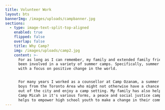 ```yaml
---
title: Volunteer Work
layout: bts
bannerImg: /images/uploads/campbanner.jpg
sections:
  - type: image-text-split-top-aligned
    enabled: true
    flipped: false
    overlap: false
    title: Why Camp?
    img: /images/uploads/camp2.jpg
    content: >-
      For as long as I can remember, my family and extended family friends have
      been involved in a variety of summer camps. Specifically, summer camps
      with a focus on positive change in the world. 


      For many years I worked as a counsellor at Camp Ozanam, a summer camp for
      boys from the Toronto Area who might not otherwise have a chance to get
      out of the city and enjoy a camp setting. My family has also help to run
      Camp Micah in it's various forms, a peace and social justice camp that
      helps to empower high school youth to make a change in their community.
---
```


